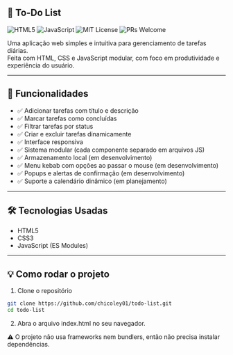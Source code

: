 ## 📝 To-Do List

![HTML5](https://img.shields.io/badge/HTML5-E34F26?style=for-the-badge&logo=html5&logoColor=fff)
![JavaScript](https://img.shields.io/badge/JavaScript-F7DF1E?style=for-the-badge&logo=javascript&logoColor=000)
![MIT License](https://img.shields.io/badge/License-MIT-4CC61E?style=for-the-badge)
![PRs Welcome](https://img.shields.io/badge/PRs-welcome-brightgreen?style=for-the-badge&logo=git&logoColor=white)

Uma aplicação web simples e intuitiva para gerenciamento de tarefas diárias.  
Feita com HTML, CSS e JavaScript modular, com foco em produtividade e experiência do usuário.

---

## 🚀 Funcionalidades

- ✅ Adicionar tarefas com título e descrição
- ✅ Marcar tarefas como concluídas
- ✅ Filtrar tarefas por status
- ✅ Criar e excluir tarefas dinamicamente
- ✅ Interface responsiva
- ✅ Sistema modular (cada componente separado em arquivos JS)
- ✅ Armazenamento local (em desenvolvimento)
- ✅ Menu kebab com opções ao passar o mouse (em desenvolvimento)
- ✅ Popups e alertas de confirmação (em desenvolvimento)
- ✅ Suporte a calendário dinâmico (em planejamento)

---

## 🛠️ Tecnologias Usadas

- HTML5
- CSS3
- JavaScript (ES Modules)

---

## 💡 Como rodar o projeto

1. Clone o repositório
```bash
git clone https://github.com/chicoley01/todo-list.git
cd todo-list
```

2. Abra o arquivo index.html no seu navegador.

⚠️ O projeto não usa frameworks nem bundlers, então não precisa instalar dependências.





